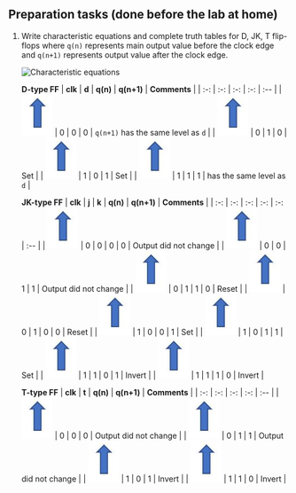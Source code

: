 ## Preparation tasks (done before the lab at home)

1. Write characteristic equations and complete truth tables for D, JK, T flip-flops where `q(n)` represents main output value before the clock edge and `q(n+1)` represents output value after the clock edge.

   ![Characteristic equations]()
 
   **D-type FF**
   | **clk** | **d** | **q(n)** | **q(n+1)** | **Comments** |
   | :-: | :-: | :-: | :-: | :-- |
   | ![rising](https://github.com/xzdraz12/digital-electronics-1/blob/main/labs/05-ffs/sipka_hore.JPG) | 0 | 0 | 0 | `q(n+1)` has the same level as `d` |
   | ![rising](https://github.com/xzdraz12/digital-electronics-1/blob/main/labs/05-ffs/sipka_hore.JPG) | 0 | 1 | 0 | Set |
   | ![rising](https://github.com/xzdraz12/digital-electronics-1/blob/main/labs/05-ffs/sipka_hore.JPG) | 1 | 0 | 1 | Set |
   | ![rising](https://github.com/xzdraz12/digital-electronics-1/blob/main/labs/05-ffs/sipka_hore.JPG) | 1 | 1 | 1 | has the same level as `d` |

   **JK-type FF**
   | **clk** | **j** | **k** | **q(n)** | **q(n+1)** | **Comments** |
   | :-: | :-: | :-: | :-: | :-: | :-- |
   | ![rising](https://github.com/xzdraz12/digital-electronics-1/blob/main/labs/05-ffs/sipka_hore.JPG) | 0 | 0 | 0 | 0 | Output did not change |
   | ![rising](https://github.com/xzdraz12/digital-electronics-1/blob/main/labs/05-ffs/sipka_hore.JPG) | 0 | 0 | 1 | 1 | Output did not change |
   | ![rising](https://github.com/xzdraz12/digital-electronics-1/blob/main/labs/05-ffs/sipka_hore.JPG) | 0 | 1 | 1 | 0 | Reset |
   | ![rising](https://github.com/xzdraz12/digital-electronics-1/blob/main/labs/05-ffs/sipka_hore.JPG) | 0 | 1 | 0 | 0 | Reset |
   | ![rising](https://github.com/xzdraz12/digital-electronics-1/blob/main/labs/05-ffs/sipka_hore.JPG) | 1 | 0 | 0 | 1 | Set |
   | ![rising](https://github.com/xzdraz12/digital-electronics-1/blob/main/labs/05-ffs/sipka_hore.JPG) | 1 | 0 | 1 | 1 | Set |
   | ![rising](https://github.com/xzdraz12/digital-electronics-1/blob/main/labs/05-ffs/sipka_hore.JPG) | 1 | 1 | 0 | 1 | Invert |
   | ![rising](https://github.com/xzdraz12/digital-electronics-1/blob/main/labs/05-ffs/sipka_hore.JPG) | 1 | 1 | 1 | 0 | Invert |

   **T-type FF**
   | **clk** | **t** | **q(n)** | **q(n+1)** | **Comments** |
   | :-: | :-: | :-: | :-: | :-- |
   | ![rising](https://github.com/xzdraz12/digital-electronics-1/blob/main/labs/05-ffs/sipka_hore.JPG) | 0 | 0 | 0 | Output did not change |
   | ![rising](https://github.com/xzdraz12/digital-electronics-1/blob/main/labs/05-ffs/sipka_hore.JPG) | 0 | 1 | 1 | Output did not change |
   | ![rising](https://github.com/xzdraz12/digital-electronics-1/blob/main/labs/05-ffs/sipka_hore.JPG) | 1 | 0 | 1 | Invert |
   | ![rising](https://github.com/xzdraz12/digital-electronics-1/blob/main/labs/05-ffs/sipka_hore.JPG) | 1 | 1 | 0 | Invert |

<a name="part1"></a>